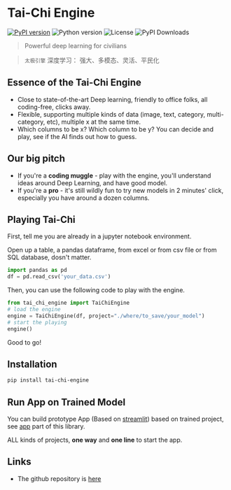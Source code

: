 # Tai-Chi Engine

[![PyPI version](https://img.shields.io/pypi/v/tai-chi-engine)](https://pypi.org/project/tai-chi-engine/)
![Python version](https://img.shields.io/pypi/pyversions/tai-chi-engine)
![License](https://img.shields.io/github/license/unpackai/tai-chi-engine)
![PyPI Downloads](https://img.shields.io/pypi/dm/tai-chi-engine)

> Powerful deep learning for civilians

> ```太极引擎```  深度学习： 强大、多模态、灵活、平民化

## Essence of the Tai-Chi Engine
* Close to state-of-the-art Deep learning, friendly to office folks, all coding-free, clicks away.
* Flexible, supporting multiple kinds of data (image, text, category, multi-category, etc), multiple x at the same time.
* Which columns to be x? Which column to be y? You can decide and play, see if the AI finds out how to guess.

## Our big pitch
* If you're a **coding muggle** - play with the engine, you'll understand ideas around Deep Learning, and have good model.
* If you're a **pro** - it's still wildly fun to try new models in 2 minutes' click, especially you have around a dozen columns.

## Playing Tai-Chi
First, tell me you are already in a jupyter notebook environment.

Open up a table, a pandas dataframe, from excel or from csv file or from SQL database, dosn't matter.
```python
import pandas as pd
df = pd.read_csv('your_data.csv')
```

Then, you can use the following code to play with the engine.
```python
from tai_chi_engine import TaiChiEngine
# load the engine
engine = TaiChiEngine(df, project="./where/to_save/your_model")
# start the playing
engine()
```

Good to go!

## Installation
```bash
pip install tai-chi-engine
```

## Run App on Trained Model
You can build prototype App (Based on [streamlit](https://streamlit.io/)) based on trained project, see [app](./app) part of this library.

ALL kinds of projects, **one way** and **one line** to start the app.


## Links
* The github repository is [here](https://github.com/unpackAI/tai-chi)